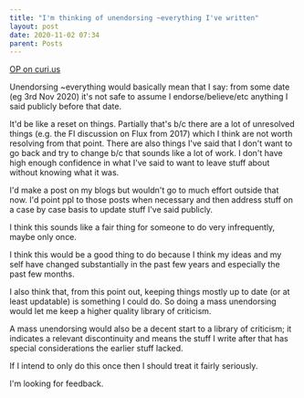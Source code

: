 ```yaml
---
title: "I'm thinking of unendorsing ~everything I've written"
layout: post
date: 2020-11-02 07:34
parent: Posts
---
```


[OP on curi.us](http://curi.us/2380#18560)

Unendorsing ~everything would basically mean that I say: from some date (eg 3rd Nov 2020) it's not safe to assume I endorse/believe/etc anything I said publicly before that date.

It'd be like a reset on things. Partially that's b/c there are a lot of unresolved things (e.g. the FI discussion on Flux from 2017) which I think are not worth resolving from that point. There are also things I've said that I don't want to go back and try to change b/c that sounds like a lot of work. I don't have high enough confidence in what I've said to want to leave stuff about without knowing what it was.

I'd make a post on my blogs but wouldn't go to much effort outside that now. I'd point ppl to those posts when necessary and then address stuff on a case by case basis to update stuff I've said publicly.

I think this sounds like a fair thing for someone to do very infrequently, maybe only once.

I think this would be a good thing to do because I think my ideas and my self have changed substantially in the past few years and especially the past few months.

I also think that, from this point out, keeping things mostly up to date (or at least updatable) is something I could do. So doing a mass unendorsing would let me keep a higher quality library of criticism.

A mass unendorsing would also be a decent start to a library of criticism; it indicates a relevant discontinuity and means the stuff I write after that has special considerations the earlier stuff lacked.

If I intend to only do this once then I should treat it fairly seriously.

I'm looking for feedback.
